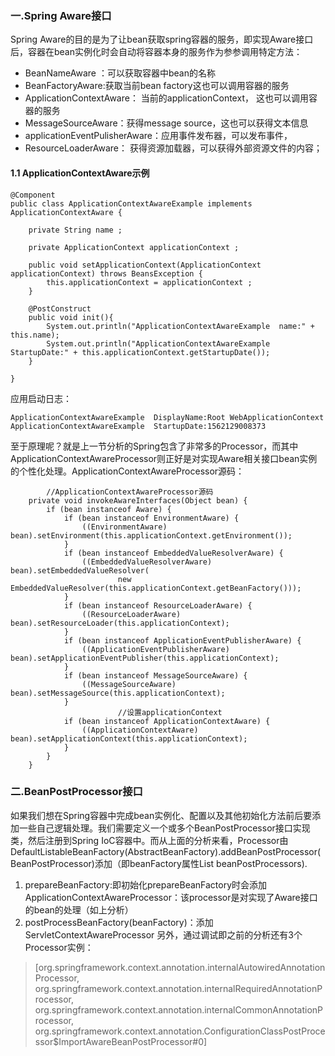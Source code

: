 ### 一.Spring Aware接口
Spring Aware的目的是为了让bean获取spring容器的服务，即实现Aware接口后，容器在bean实例化时会自动将容器本身的服务作为参参调用特定方法：
  - BeanNameAware ：可以获取容器中bean的名称
  - BeanFactoryAware:获取当前bean factory这也可以调用容器的服务
  - ApplicationContextAware： 当前的applicationContext， 这也可以调用容器的服务
  - MessageSourceAware：获得message source，这也可以获得文本信息
  - applicationEventPulisherAware：应用事件发布器，可以发布事件，
  - ResourceLoaderAware： 获得资源加载器，可以获得外部资源文件的内容；
#### 1.1 ApplicationContextAware示例
```
@Component
public class ApplicationContextAwareExample implements ApplicationContextAware {
	
	private String name ;
	
	private ApplicationContext applicationContext ;

	public void setApplicationContext(ApplicationContext applicationContext) throws BeansException {
		this.applicationContext = applicationContext ;
	}
	
	@PostConstruct
	public void init(){
		System.out.println("ApplicationContextAwareExample  name:" + this.name);
		System.out.println("ApplicationContextAwareExample  StartupDate:" + this.applicationContext.getStartupDate());
	}

}

```
应用启动日志：
```language
ApplicationContextAwareExample  DisplayName:Root WebApplicationContext
ApplicationContextAwareExample  StartupDate:1562129008373
```
至于原理呢？就是上一节分析的Spring包含了非常多的Processor，而其中ApplicationContextAwareProcessor则正好是对实现Aware相关接口bean实例的个性化处理。ApplicationContextAwareProcessor源码：
```language
        //ApplicationContextAwareProcessor源码
	private void invokeAwareInterfaces(Object bean) {
		if (bean instanceof Aware) {
			if (bean instanceof EnvironmentAware) {
				((EnvironmentAware) bean).setEnvironment(this.applicationContext.getEnvironment());
			}
			if (bean instanceof EmbeddedValueResolverAware) {
				((EmbeddedValueResolverAware) bean).setEmbeddedValueResolver(
						new EmbeddedValueResolver(this.applicationContext.getBeanFactory()));
			}
			if (bean instanceof ResourceLoaderAware) {
				((ResourceLoaderAware) bean).setResourceLoader(this.applicationContext);
			}
			if (bean instanceof ApplicationEventPublisherAware) {
				((ApplicationEventPublisherAware) bean).setApplicationEventPublisher(this.applicationContext);
			}
			if (bean instanceof MessageSourceAware) {
				((MessageSourceAware) bean).setMessageSource(this.applicationContext);
			}
                        //设置applicationContext
			if (bean instanceof ApplicationContextAware) {
				((ApplicationContextAware) bean).setApplicationContext(this.applicationContext);
			}
		}
	}
```

### 二.BeanPostProcessor接口
如果我们想在Spring容器中完成bean实例化、配置以及其他初始化方法前后要添加一些自己逻辑处理。我们需要定义一个或多个BeanPostProcessor接口实现类，然后注册到Spring IoC容器中。而从上面的分析来看，Processor由DefaultListableBeanFactory(AbstractBeanFactory).addBeanPostProcessor(BeanPostProcessor)添加（即beanFactory属性List<BeanPostProcessor> beanPostProcessors).
1. prepareBeanFactory:即初始化prepareBeanFactory时会添加ApplicationContextAwareProcessor：该processor是对实现了Aware接口的bean的处理（如上分析）
2. postProcessBeanFactory(beanFactory)：添加ServletContextAwareProcessor
另外，通过调试即之前的分析还有3个Processor实例：
> [org.springframework.context.annotation.internalAutowiredAnnotationProcessor, org.springframework.context.annotation.internalRequiredAnnotationProcessor, org.springframework.context.annotation.internalCommonAnnotationProcessor, org.springframework.context.annotation.ConfigurationClassPostProcessor$ImportAwareBeanPostProcessor#0]